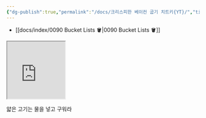 ```yaml
---
{"dg-publish":true,"permalink":"/docs/크리스피한 베이컨 굽기 치트키{YT}/","title":"크리스피한 베이컨 굽기 치트키{YT}"}
---
```


- [[docs/index/0090 Bucket Lists 🪣\|0090 Bucket Lists 🪣]]

<iframe src="https://youtube.com/shorts/CuYIFvbdGpA?si=cDKDhYRNhAWJie2A" allow="fullscreen" allowfullscreen="" style="width: 30%;"></iframe>
  
얇은 고기는 물을 넣고 구워라
